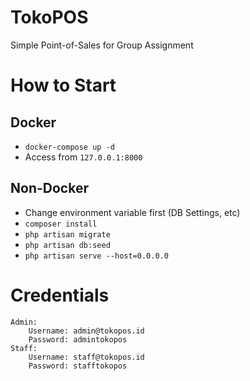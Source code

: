 # TokoPOS
Simple Point-of-Sales for Group Assignment 

# How to Start
## Docker
* `docker-compose up -d`
* Access from `127.0.0.1:8000`
## Non-Docker
* Change environment variable first (DB Settings, etc)
* `composer install`
* `php artisan migrate`
* `php artisan db:seed`
* `php artisan serve --host=0.0.0.0`

# Credentials
```
Admin:
    Username: admin@tokopos.id
    Password: admintokopos
Staff:
    Username: staff@tokopos.id
    Password: stafftokopos
```
